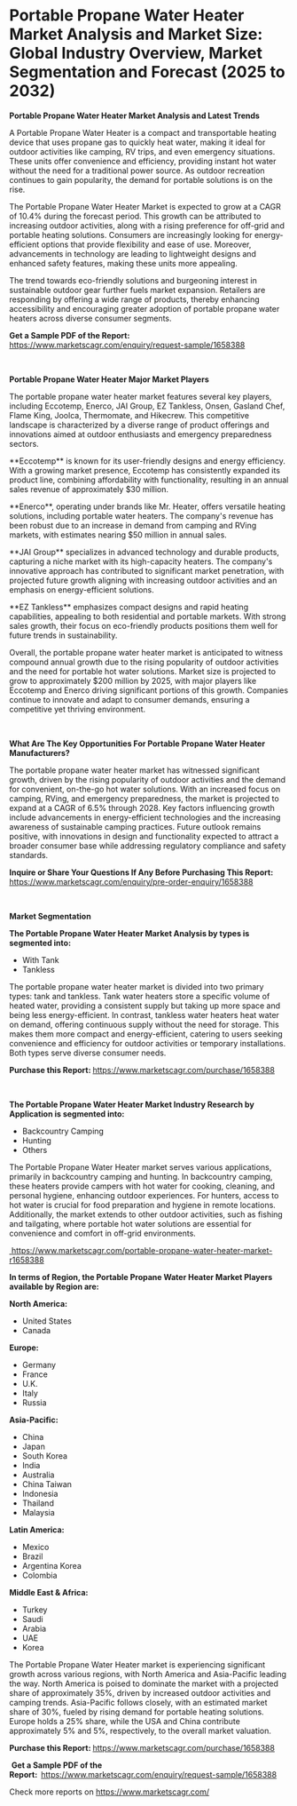 <p><h1>Portable Propane Water Heater Market Analysis and Market Size: Global Industry Overview, Market Segmentation and Forecast (2025 to 2032)</h1></p><p><strong>Portable Propane Water Heater Market Analysis and Latest Trends</strong></p>
<p><p>A Portable Propane Water Heater is a compact and transportable heating device that uses propane gas to quickly heat water, making it ideal for outdoor activities like camping, RV trips, and even emergency situations. These units offer convenience and efficiency, providing instant hot water without the need for a traditional power source. As outdoor recreation continues to gain popularity, the demand for portable solutions is on the rise.</p><p>The Portable Propane Water Heater Market is expected to grow at a CAGR of 10.4% during the forecast period. This growth can be attributed to increasing outdoor activities, along with a rising preference for off-grid and portable heating solutions. Consumers are increasingly looking for energy-efficient options that provide flexibility and ease of use. Moreover, advancements in technology are leading to lightweight designs and enhanced safety features, making these units more appealing. </p><p>The trend towards eco-friendly solutions and burgeoning interest in sustainable outdoor gear further fuels market expansion. Retailers are responding by offering a wide range of products, thereby enhancing accessibility and encouraging greater adoption of portable propane water heaters across diverse consumer segments.</p></p>
<p><strong>Get a Sample PDF of the Report:&nbsp;</strong> <a href="https://www.marketscagr.com/enquiry/request-sample/1658388?utm_campaign=2236&utm_medium=2&utm_source=Github&utm_content=ia&utm_term=17022025&utm_id=portable-propane-water-heater">https://www.marketscagr.com/enquiry/request-sample/1658388</a></p>
<p>&nbsp;</p>
<p><strong>Portable Propane Water Heater Major Market Players</strong></p>
<p><p>The portable propane water heater market features several key players, including Eccotemp, Enerco, JAI Group, EZ Tankless, Onsen, Gasland Chef, Flame King, Joolca, Thermomate, and Hikecrew. This competitive landscape is characterized by a diverse range of product offerings and innovations aimed at outdoor enthusiasts and emergency preparedness sectors.</p><p>**Eccotemp** is known for its user-friendly designs and energy efficiency. With a growing market presence, Eccotemp has consistently expanded its product line, combining affordability with functionality, resulting in an annual sales revenue of approximately $30 million.</p><p>**Enerco**, operating under brands like Mr. Heater, offers versatile heating solutions, including portable water heaters. The company's revenue has been robust due to an increase in demand from camping and RVing markets, with estimates nearing $50 million in annual sales.</p><p>**JAI Group** specializes in advanced technology and durable products, capturing a niche market with its high-capacity heaters. The company's innovative approach has contributed to significant market penetration, with projected future growth aligning with increasing outdoor activities and an emphasis on energy-efficient solutions.</p><p>**EZ Tankless** emphasizes compact designs and rapid heating capabilities, appealing to both residential and portable markets. With strong sales growth, their focus on eco-friendly products positions them well for future trends in sustainability.</p><p>Overall, the portable propane water heater market is anticipated to witness compound annual growth due to the rising popularity of outdoor activities and the need for portable hot water solutions. Market size is projected to grow to approximately $200 million by 2025, with major players like Eccotemp and Enerco driving significant portions of this growth. Companies continue to innovate and adapt to consumer demands, ensuring a competitive yet thriving environment.</p></p>
<p>&nbsp;</p>
<p><strong>What Are The Key Opportunities For Portable Propane Water Heater Manufacturers?</strong></p>
<p><p>The portable propane water heater market has witnessed significant growth, driven by the rising popularity of outdoor activities and the demand for convenient, on-the-go hot water solutions. With an increased focus on camping, RVing, and emergency preparedness, the market is projected to expand at a CAGR of 6.5% through 2028. Key factors influencing growth include advancements in energy-efficient technologies and the increasing awareness of sustainable camping practices. Future outlook remains positive, with innovations in design and functionality expected to attract a broader consumer base while addressing regulatory compliance and safety standards.</p></p>
<p><strong>Inquire or Share Your Questions If Any Before Purchasing This Report:</strong> <a href="https://www.marketscagr.com/enquiry/pre-order-enquiry/1658388?utm_campaign=2236&utm_medium=2&utm_source=Github&utm_content=ia&utm_term=17022025&utm_id=portable-propane-water-heater">https://www.marketscagr.com/enquiry/pre-order-enquiry/1658388</a></p>
<p>&nbsp;</p>
<p><strong>Market Segmentation</strong></p>
<p><strong>The Portable Propane Water Heater Market Analysis by types is segmented into:</strong></p>
<p><ul><li>With Tank</li><li>Tankless</li></ul></p>
<p><p>The portable propane water heater market is divided into two primary types: tank and tankless. Tank water heaters store a specific volume of heated water, providing a consistent supply but taking up more space and being less energy-efficient. In contrast, tankless water heaters heat water on demand, offering continuous supply without the need for storage. This makes them more compact and energy-efficient, catering to users seeking convenience and efficiency for outdoor activities or temporary installations. Both types serve diverse consumer needs.</p></p>
<p><strong>Purchase this Report:&nbsp;</strong><a href="https://www.marketscagr.com/purchase/1658388?utm_campaign=2236&utm_medium=2&utm_source=Github&utm_content=ia&utm_term=17022025&utm_id=portable-propane-water-heater">https://www.marketscagr.com/purchase/1658388</a></p>
<p>&nbsp;</p>
<p><strong>The Portable Propane Water Heater Market Industry Research by Application is segmented into:</strong></p>
<p><ul><li>Backcountry Camping</li><li>Hunting</li><li>Others</li></ul></p>
<p><p>The Portable Propane Water Heater market serves various applications, primarily in backcountry camping and hunting. In backcountry camping, these heaters provide campers with hot water for cooking, cleaning, and personal hygiene, enhancing outdoor experiences. For hunters, access to hot water is crucial for food preparation and hygiene in remote locations. Additionally, the market extends to other outdoor activities, such as fishing and tailgating, where portable hot water solutions are essential for convenience and comfort in off-grid environments.</p></p>
<p><a href="https://www.marketscagr.com/portable-propane-water-heater-market-r1658388?utm_campaign=2236&utm_medium=2&utm_source=Github&utm_content=ia&utm_term=17022025&utm_id=portable-propane-water-heater">&nbsp;https://www.marketscagr.com/portable-propane-water-heater-market-r1658388</a></p>
<p><strong>In terms of Region, the Portable Propane Water Heater Market Players available by Region are:</strong></p>
<p>
    <p> <strong> North America: </strong>
        <ul>
            <li>United States</li>
            <li>Canada</li>
        </ul>
        </p> 
    <p> <strong> Europe: </strong>
        <ul>
            <li>Germany</li>
            <li>France</li>
            <li>U.K.</li>
            <li>Italy</li>
            <li>Russia</li>
        </ul>
        </p> 
    <p> <strong> Asia-Pacific: </strong>
        <ul>
            <li>China</li>
            <li>Japan</li>
            <li>South Korea</li>
            <li>India</li>
            <li>Australia</li>
            <li>China Taiwan</li>
            <li>Indonesia</li>
            <li>Thailand</li>
            <li>Malaysia</li>
        </ul>
        </p> 
    <p> <strong> Latin America: </strong>
        <ul>
            <li>Mexico</li>
            <li>Brazil</li>
            <li>Argentina Korea</li>
            <li>Colombia</li>
        </ul>
        </p> 
    <p> <strong> Middle East & Africa: </strong>
        <ul>
            <li>Turkey</li>
            <li>Saudi</li>
            <li>Arabia</li>
            <li>UAE</li>
            <li>Korea</li>
        </ul>
    </p>
    </p>
<p><p>The Portable Propane Water Heater market is experiencing significant growth across various regions, with North America and Asia-Pacific leading the way. North America is poised to dominate the market with a projected share of approximately 35%, driven by increased outdoor activities and camping trends. Asia-Pacific follows closely, with an estimated market share of 30%, fueled by rising demand for portable heating solutions. Europe holds a 25% share, while the USA and China contribute approximately 5% and 5%, respectively, to the overall market valuation.</p></p>
<p><strong>Purchase this Report: </strong><a href="https://www.marketscagr.com/purchase/1658388?utm_campaign=2236&utm_medium=2&utm_source=Github&utm_content=ia&utm_term=17022025&utm_id=portable-propane-water-heater">https://www.marketscagr.com/purchase/1658388</a></p>
<p>&nbsp;<strong>Get a Sample PDF of the Report:&nbsp;&nbsp;</strong><a href="https://www.marketscagr.com/enquiry/request-sample/1658388?utm_campaign=2236&utm_medium=2&utm_source=Github&utm_content=ia&utm_term=17022025&utm_id=portable-propane-water-heater">https://www.marketscagr.com/enquiry/request-sample/1658388</a></p>
<p><strong></strong></p>
<p>Check more reports on <a href="https://www.marketscagr.com/?utm_campaign=2236&utm_medium=2&utm_source=Github&utm_content=ia&utm_term=17022025&utm_id=portable-propane-water-heater">https://www.marketscagr.com/</a></p>